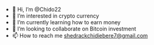 - 👋 Hi, I’m @Chido22
- 👀 I’m interested in crypto currency
- 🌱 I’m currently learning how to earn money 
- 💞️ I’m looking to collaborate on Bitcoin investment 
- 📫 How to reach me shedrackchidiebere7@gmail.com

<!---
Chido22/Chido22 is a ✨ special ✨ repository because its `README.md` (this file) appears on your GitHub profile.
You can click the Preview link to take a look at your changes.
--->
